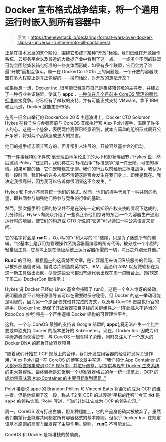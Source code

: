 # Docker 宣布格式战争结束，将一个通用运行时嵌入到所有容器中

> 原文：<https://thenewstack.io/declaring-format-wars-over-docker-slips-a-universal-runtime-into-all-containers/>

正是在技术发展的这个阶段，围绕它形成了某种“开放”标准。我们已经在开源操作系统、云服务平台以及最近的大数据产业中看到了这一点。一个或多个不同的联盟可能会围绕集装箱化标准的一些变体而形成，如果有多个联盟，它们会为了谁最“开放”而相互争斗。周一在 DockerCon 2015 上的问题是，一个开放的容器联盟在多大程度上是真正包容的——换句话说，对开放的想法开放？

如果你想一想，Docker Inc .很可能已经宣布自己是集装箱领域的主导者，并建立了一种行业共识联盟，使其与 **appc** 、[一种仅在几个月前由 CoreOS 管理的替代标准](https://thenewstack.io/coalition-for-app-container-spec-shows-docker-is-not-the-standard-for-everyone/)直接竞争。它已经有了微软的支持，并有可能正式支持 VMware。拿下 IBM 和亚马逊，Docker 就能垄断市场。

在周一旧金山举行的 DockerCon 2015 主题演讲上，Docker CTO Solomon Hykes 在数千名与会者面前与 CoreOS 首席执行官 Alex Polvi 握手，温暖了许多人的心。这是一个迹象，表明两位高管已经意识到，就本应简单的组织形式展开公开争吵，将对两个品牌造成更大的损害。

他们的握手标志着非官方的，但非常引人注目的，开放容器基金会的启动。

“有一件事我特别不喜欢:毫无理由地争论盒子的大小和形状等细节，”Hykes 说，然后邀请 Polvi。“在业内，我们称之为‘标准战争’“标准战争”是一件丑陋、可怕的事情。如果可能的话，它们既糟糕又无聊。我们的行业以前经历过标准战争，我认为有一段时间，我们中的许多人都不清楚这是否会发生在我们身上，即使是现在。我决定我很高兴，因为我可以告诉你很明显这不会发生。"

Hykes 和 Polvi 不同意统一他们的格式。然而，他们的握手代表了一种共同的愿望，即共同参与加强他们将参与竞争的行业的基础。

然而，那次握手所代表的协议并不是在没有一定的知识产权交换的情况下达成的。几分钟前，Hykes 向观众介绍了一些真正令他们惊讶的东西:一个为容器生产通用运行时的项目，使它们的构造或 CTO 所说的“管道”可以通过一种公共语言来访问。

它的名字将会是 **runC** ，以小写的“r”和大写的“C”结尾，只是为了迷惑所有的编辑。“它基本上是我们为管理操作系统容器而编写的所有代码，被分成一个小型的轻量级工具…它基本上是在低级系统上运行容器所需的一切，除此之外别无其他。”

**RunC** 的目的，根据[周一](https://blog.docker.com/2015/06/runc/)的这篇博客文章，是让容器用来访问系统服务的代码，可以被外部通信访问。据说芯片制造商英特尔、IBM、高通和 ARM 以及微软都在为这一新工具做出贡献，尽管这些公司都没有派代表出现在周一的舞台上。(微软定于周二向 DockerCon 做演示。)

Hykes 说 Docker 已经向 Linux 基金会捐赠了 runC，这是一个令人惊讶的举动，表明最直言不讳的开源倡导者可以在需要时保守秘密。但 Docker 的这一举动可能是明智的，因为另一个原因:仅凭借其完成的方式，以及与 CoreOS 首席执行官的握手，Docker Inc .确保了开放容器项目基线的关键组件之一[在此插入不适当的 RoboCop 参考]将是一个严格遵循 Docker 架构的可管理性平台。

这样，一个与 CoreOS 最强的支持者 Google 结盟的,**appc(**,将无法产生一个比主要或单独支持 Docker 的版本更好的 Kubernetes。现在，Docker Inc .因成为和平缔造者而获得赞誉，与 CoreOS 一起获得了荣耀，同时又注入了一个庞大的 Docker DNA 的胚胎开放容器项目。

“随着我们开始在 OCP 规范上的合作，我们开发应用容器的经验将发挥关键作用，”[Alex Polvi 周一在 CoreOS 的博客文章中写道。“我们预计 App Container 的大部分将直接集成到 OCP 规范中，并进行调整，以提供与现有 Docker 生态系统的更大兼容性。最终目标是汇聚到一个标准容器格式的单一统一规范上，OCP 的成功将意味着 App Container 的主要目标得到满足。”](https://coreos.com/blog/app-container-and-the-open-container-project/)

Polvi 接着说 appc 的 Brandon Philips 和 Vincent Batts 将会签约成为 OCP 的维护者。但是他结束了这一段，称从 T2 到 OCP 的过渡是“平稳的迁移”“今天 **rkt** 是 **appc** 的领先实现，”Polvi 写道，“我们计划让它成为 OCP 的领先实现。”

周一，CoreOS 没有打出白旗，但某种程度上，它的产品身份确实被放弃了。虽然我们期望行业能够共同制定所有容器格式的基本原则，但似乎 Docker Inc .在规定该基本原则的高度方面发挥了主导作用。否则， **runC** 不可能发生。

CoreOS 和 Docker 是新堆栈的赞助商。

<svg xmlns:xlink="http://www.w3.org/1999/xlink" viewBox="0 0 68 31" version="1.1"><title>Group</title> <desc>Created with Sketch.</desc></svg>